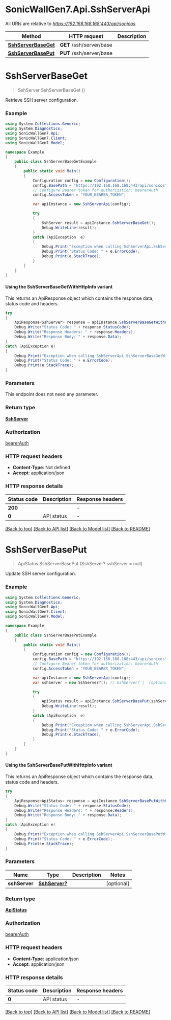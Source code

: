 # SonicWallGen7.Api.SshServerApi

All URIs are relative to *https://192.168.168.168:443/api/sonicos*

| Method | HTTP request | Description |
|--------|--------------|-------------|
| [**SshServerBaseGet**](SshServerApi.md#sshserverbaseget) | **GET** /ssh/server/base |  |
| [**SshServerBasePut**](SshServerApi.md#sshserverbaseput) | **PUT** /ssh/server/base |  |

<a id="sshserverbaseget"></a>
# **SshServerBaseGet**
> SshServer SshServerBaseGet ()



Retrieve SSH server configuration.

### Example
```csharp
using System.Collections.Generic;
using System.Diagnostics;
using SonicWallGen7.Api;
using SonicWallGen7.Client;
using SonicWallGen7.Model;

namespace Example
{
    public class SshServerBaseGetExample
    {
        public static void Main()
        {
            Configuration config = new Configuration();
            config.BasePath = "https://192.168.168.168:443/api/sonicos";
            // Configure Bearer token for authorization: bearerAuth
            config.AccessToken = "YOUR_BEARER_TOKEN";

            var apiInstance = new SshServerApi(config);

            try
            {
                SshServer result = apiInstance.SshServerBaseGet();
                Debug.WriteLine(result);
            }
            catch (ApiException  e)
            {
                Debug.Print("Exception when calling SshServerApi.SshServerBaseGet: " + e.Message);
                Debug.Print("Status Code: " + e.ErrorCode);
                Debug.Print(e.StackTrace);
            }
        }
    }
}
```

#### Using the SshServerBaseGetWithHttpInfo variant
This returns an ApiResponse object which contains the response data, status code and headers.

```csharp
try
{
    ApiResponse<SshServer> response = apiInstance.SshServerBaseGetWithHttpInfo();
    Debug.Write("Status Code: " + response.StatusCode);
    Debug.Write("Response Headers: " + response.Headers);
    Debug.Write("Response Body: " + response.Data);
}
catch (ApiException e)
{
    Debug.Print("Exception when calling SshServerApi.SshServerBaseGetWithHttpInfo: " + e.Message);
    Debug.Print("Status Code: " + e.ErrorCode);
    Debug.Print(e.StackTrace);
}
```

### Parameters
This endpoint does not need any parameter.
### Return type

[**SshServer**](SshServer.md)

### Authorization

[bearerAuth](../README.md#bearerAuth)

### HTTP request headers

 - **Content-Type**: Not defined
 - **Accept**: application/json


### HTTP response details
| Status code | Description | Response headers |
|-------------|-------------|------------------|
| **200** |  |  -  |
| **0** | API status |  -  |

[[Back to top]](#) [[Back to API list]](../README.md#documentation-for-api-endpoints) [[Back to Model list]](../README.md#documentation-for-models) [[Back to README]](../README.md)

<a id="sshserverbaseput"></a>
# **SshServerBasePut**
> ApiStatus SshServerBasePut (SshServer? sshServer = null)



Update SSH server configuration.

### Example
```csharp
using System.Collections.Generic;
using System.Diagnostics;
using SonicWallGen7.Api;
using SonicWallGen7.Client;
using SonicWallGen7.Model;

namespace Example
{
    public class SshServerBasePutExample
    {
        public static void Main()
        {
            Configuration config = new Configuration();
            config.BasePath = "https://192.168.168.168:443/api/sonicos";
            // Configure Bearer token for authorization: bearerAuth
            config.AccessToken = "YOUR_BEARER_TOKEN";

            var apiInstance = new SshServerApi(config);
            var sshServer = new SshServer?(); // SshServer? |  (optional) 

            try
            {
                ApiStatus result = apiInstance.SshServerBasePut(sshServer);
                Debug.WriteLine(result);
            }
            catch (ApiException  e)
            {
                Debug.Print("Exception when calling SshServerApi.SshServerBasePut: " + e.Message);
                Debug.Print("Status Code: " + e.ErrorCode);
                Debug.Print(e.StackTrace);
            }
        }
    }
}
```

#### Using the SshServerBasePutWithHttpInfo variant
This returns an ApiResponse object which contains the response data, status code and headers.

```csharp
try
{
    ApiResponse<ApiStatus> response = apiInstance.SshServerBasePutWithHttpInfo(sshServer);
    Debug.Write("Status Code: " + response.StatusCode);
    Debug.Write("Response Headers: " + response.Headers);
    Debug.Write("Response Body: " + response.Data);
}
catch (ApiException e)
{
    Debug.Print("Exception when calling SshServerApi.SshServerBasePutWithHttpInfo: " + e.Message);
    Debug.Print("Status Code: " + e.ErrorCode);
    Debug.Print(e.StackTrace);
}
```

### Parameters

| Name | Type | Description | Notes |
|------|------|-------------|-------|
| **sshServer** | [**SshServer?**](SshServer?.md) |  | [optional]  |

### Return type

[**ApiStatus**](ApiStatus.md)

### Authorization

[bearerAuth](../README.md#bearerAuth)

### HTTP request headers

 - **Content-Type**: application/json
 - **Accept**: application/json


### HTTP response details
| Status code | Description | Response headers |
|-------------|-------------|------------------|
| **0** | API status |  -  |

[[Back to top]](#) [[Back to API list]](../README.md#documentation-for-api-endpoints) [[Back to Model list]](../README.md#documentation-for-models) [[Back to README]](../README.md)

